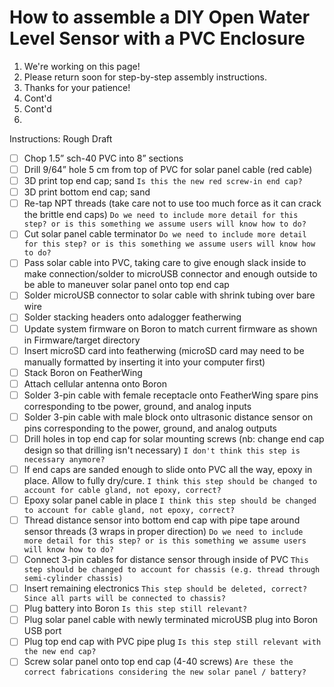 # How to assemble a DIY Open Water Level Sensor with a PVC Enclosure

1. We're working on this page!
2. Please return soon for step-by-step assembly instructions.
3. Thanks for your patience!
4. Cont'd
5. Cont'd
6. 

Instructions: Rough Draft
- [ ] Chop 1.5” sch-40 PVC into 8” sections
- [ ] Drill 9/64” hole 5 cm from top of PVC for solar panel cable (red cable)
- [ ] 3D print top end cap; sand
`Is this the new red screw-in end cap?`
- [ ] 3D print bottom end cap; sand
- [ ] Re-tap NPT threads (take care not to use too much force as it can crack the brittle end caps)
`Do we need to include more detail for this step? or is this something we assume users will know how to do?`
- [ ] Cut solar panel cable terminator
`Do we need to include more detail for this step? or is this something we assume users will know how to do?`
- [ ] Pass solar cable into PVC, taking care to give enough slack inside to make connection/solder to microUSB connector and enough outside to be able to maneuver solar panel onto top end cap
- [ ] Solder microUSB connector to solar cable with shrink tubing over bare wire
- [ ] Solder stacking headers onto adalogger featherwing
- [ ] Update system firmware on Boron to match current firmware as shown in Firmware/target directory
- [ ] Insert microSD card into featherwing (microSD card may need to be manually formatted by inserting it into your computer first)
- [ ] Stack Boron on FeatherWing
- [ ] Attach cellular antenna onto Boron
- [ ] Solder 3-pin cable with female receptacle onto FeatherWing spare pins corresponding to tbe power, ground, and analog inputs
- [ ] Solder 3-pin cable with male block onto ultrasonic distance sensor on pins corresponding to the power, ground, and analog outputs
- [ ] Drill holes in top end cap for solar mounting screws (nb: change end cap design so that drilling isn't necessary)
`I don't think this step is necessary anymore?`
- [ ] If end caps are sanded enough to slide onto PVC all the way, epoxy in place. Allow to fully dry/cure.
`I think this step should be changed to account for cable gland, not epoxy, correct?`
- [ ] Epoxy solar panel cable in place
`I think this step should be changed to account for cable gland, not epoxy, correct?`
- [ ] Thread distance sensor into bottom end cap with pipe tape around sensor threads (3 wraps in proper direction)
`Do we need to include more detail for this step? or is this something we assume users will know how to do?`
- [ ] Connect 3-pin cables for distance sensor through inside of PVC
`This step should be changed to account for chassis (e.g. thread through semi-cylinder chassis)`
- [ ] Insert remaining electronics
`This step should be deleted, correct? Since all parts will be connected to chassis?`
- [ ] Plug battery into Boron
`Is this step still relevant?`
- [ ] Plug solar panel cable with newly terminated microUSB plug into Boron USB port
- [ ] Plug top end cap with PVC pipe plug
`Is this step still relevant with the new end cap?`
- [ ] Screw solar panel onto top end cap (4-40 screws)
`Are these the correct fabrications considering the new solar panel / battery?`